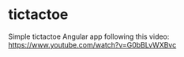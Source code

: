 # tictactoe
Simple tictactoe Angular app following this video: https://www.youtube.com/watch?v=G0bBLvWXBvc
